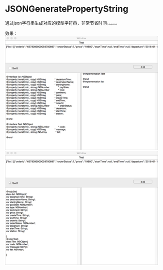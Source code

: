 # JSONGeneratePropertyString
通过json字符串生成对应的模型字符串，非常节省时间。。。。。


效果：
![](https://github.com/ChenYongJunM/JSONGeneratePropertyString/blob/master/OC.png)  
![](https://github.com/ChenYongJunM/JSONGeneratePropertyString/blob/master/swift___.png)
